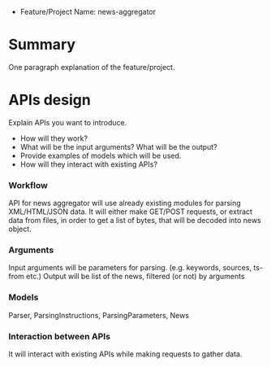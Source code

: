 - Feature/Project Name: news-aggregator

# Summary
One paragraph explanation of the feature/project.

# APIs design

Explain APIs you want to introduce.
- How will they work?
- What will be the input arguments? What will be the output?
- Provide examples of models which will be used.
- How will they interact with existing APIs?

### Workflow

API for news aggregator will use already existing modules for parsing XML/HTML/JSON data. 
It will either make GET/POST requests, or extract data from files, 
in order to get a list of bytes, that will be decoded into news object.

### Arguments

Input arguments will be parameters for parsing. (e.g. keywords, sources, ts-from etc.)
Output will be list of the news, filtered (or not) by arguments

### Models

Parser, ParsingInstructions, ParsingParameters, News

### Interaction between APIs

It will interact with existing APIs while making requests to gather data. 

